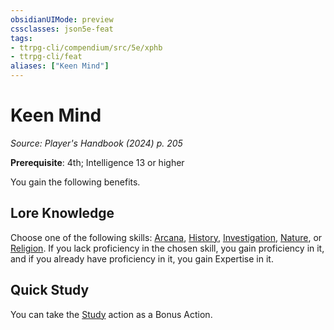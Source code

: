 ```yaml
---
obsidianUIMode: preview
cssclasses: json5e-feat
tags:
- ttrpg-cli/compendium/src/5e/xphb
- ttrpg-cli/feat
aliases: ["Keen Mind"]
---
```

# Keen Mind
*Source: Player's Handbook (2024) p. 205*  

**Prerequisite**: 4th; Intelligence 13 or higher

You gain the following benefits.

## Lore Knowledge

Choose one of the following skills: [Arcana](3-Mechanics/CLI/rules/skills.md#Arcana), [History](3-Mechanics/CLI/rules/skills.md#History), [Investigation](3-Mechanics/CLI/rules/skills.md#Investigation), [Nature](3-Mechanics/CLI/rules/skills.md#Nature), or [Religion](3-Mechanics/CLI/rules/skills.md#Religion). If you lack proficiency in the chosen skill, you gain proficiency in it, and if you already have proficiency in it, you gain Expertise in it.

## Quick Study

You can take the [Study](3-Mechanics/CLI/rules/actions.md#Study) action as a Bonus Action.